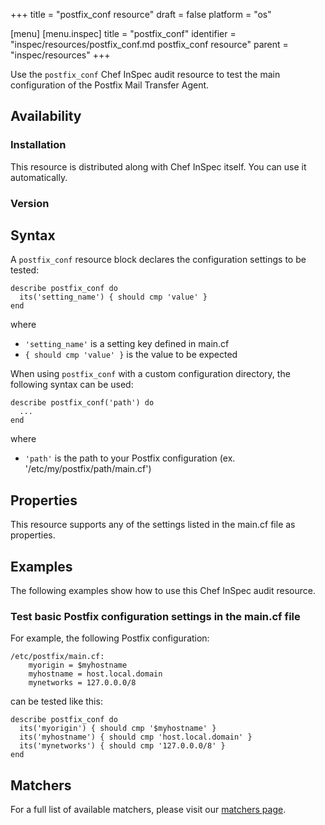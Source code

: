 +++
title = "postfix_conf resource"
draft = false
platform = "os"

[menu]
  [menu.inspec]
    title = "postfix_conf"
    identifier = "inspec/resources/postfix_conf.md postfix_conf resource"
    parent = "inspec/resources"
+++


Use the `postfix_conf` Chef InSpec audit resource to test the main configuration of the Postfix Mail Transfer Agent.


## Availability

### Installation

This resource is distributed along with Chef InSpec itself. You can use it automatically.

### Version

## Syntax

A `postfix_conf` resource block declares the configuration settings to be tested:

	describe postfix_conf do
	  its('setting_name') { should cmp 'value' }
	end

where

* `'setting_name'` is a setting key defined in main.cf
* `{ should cmp 'value' }` is the value to be expected

When using `postfix_conf` with a custom configuration directory, the following syntax can be used:

	describe postfix_conf('path') do
	  ...
	end

where

* `'path'` is the path to your Postfix configuration (ex. '/etc/my/postfix/path/main.cf')


## Properties

This resource supports any of the settings listed in the main.cf file as properties.


## Examples

The following examples show how to use this Chef InSpec audit resource.

### Test basic Postfix configuration settings in the main.cf file

For example, the following Postfix configuration:

	/etc/postfix/main.cf:
		myorigin = $myhostname
		myhostname = host.local.domain
		mynetworks = 127.0.0.0/8

can be tested like this:

	describe postfix_conf do
	  its('myorigin') { should cmp '$myhostname' }
	  its('myhostname') { should cmp 'host.local.domain' }
	  its('mynetworks') { should cmp '127.0.0.0/8' }
	end


## Matchers

For a full list of available matchers, please visit our [matchers page](https://www.inspec.io/docs/reference/matchers/).
